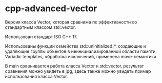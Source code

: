 # cpp-advanced-vector
Версия класса Vector, которая сравнима по эффективности со стандартным классом std::vector.

Использован стандарт ISO C++ 17.

Использованы функции семейства std::uninitialized_*, создающие и удаляющие группы объектов в неинициализированной области памяти, Variadic templates, обработка исключений, применена move-семантика.

В main сравнивается работа класса Vector и  std::vector, результат сравнения можно увидеть в jpg, здесь также можно увидеть пример использования класса Vector. 
